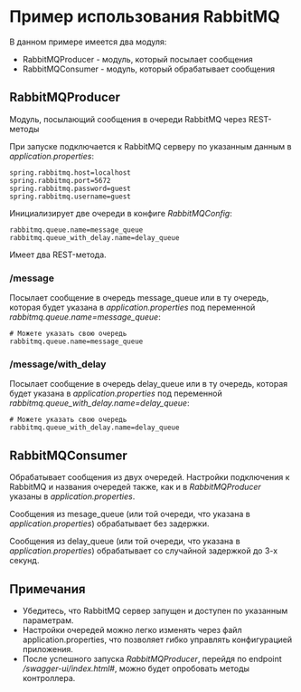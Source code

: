 # Пример использования RabbitMQ

В данном примере имеется два модуля: 
- RabbitMQProducer - модуль, который посылает сообщения
- RabbitMQConsumer - модуль, который обрабатывает сообщения

## RabbitMQProducer
Модуль, посылающий сообщения в очереди RabbitMQ через REST-методы 

При запуске подключается к RabbitMQ серверу по указанным данным в *application.properties*:
```
spring.rabbitmq.host=localhost
spring.rabbitmq.port=5672
spring.rabbitmq.password=guest
spring.rabbitmq.username=guest
```
Инициализирует две очереди в конфиге *RabbitMQConfig*:
```
rabbitmq.queue.name=message_queue
rabbitmq.queue_with_delay.name=delay_queue
```

Имеет два REST-метода.

### /message
Посылает сообщение в очередь message_queue или в ту очередь, которая будет указана в *application.properties* под переменной *rabbitmq.queue.name=message_queue*:
```
# Можете указать свою очередь
rabbitmq.queue.name=message_queue 
```

### /message/with_delay
Посылает сообщение в очередь delay_queue или в ту очередь, которая будет указана в *application.properties* под переменной *rabbitmq.queue_with_delay.name=delay_queue*:
```
# Можете указать свою очередь
rabbitmq.queue_with_delay.name=delay_queue
```

## RabbitMQConsumer
Обрабатывает сообщения из двух очередей. Настройки подключения к RabbitMQ и названия очередей также, как и в *RabbitMQProducer* указаны в *application.properties*.

Сообщения из mesage_queue (или той очереди, что указана в *application.properties*) обрабатывает без задержки.

Сообщения из delay_queue (или той очереди, что указана в *application.properties*) обрабатывает со случайной задержкой до 3-х секунд.

## Примечания
- Убедитесь, что RabbitMQ сервер запущен и доступен по указанным параметрам.
- Настройки очередей можно легко изменять через файл application.properties, что позволяет гибко управлять конфигурацией приложения.
- После успешного запуска *RabbitMQProducer*, перейдя по endpoint */swagger-ui/index.html#*, можно будет опробовать методы контроллера. 

